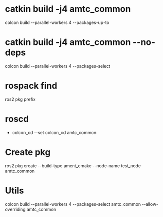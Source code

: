 # catkin build -j4 amtc_common

colcon build --parallel-workers 4 --packages-up-to <PKG>

# catkin build -j4 amtc_common --no-deps

colcon build --parallel-workers 4 --packages-select <PKG>

# rospack find

ros2 pkg prefix <PKG>

# roscd <PKG>

* colcon_cd --set
colcon_cd amtc_common

# Create pkg

ros2 pkg create --build-type ament_cmake --node-name test_node amtc_common

# Utils

colcon build --parallel-workers 4 --packages-select amtc_common --allow-overriding amtc_common

